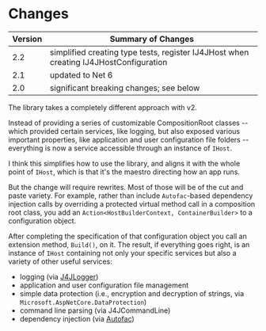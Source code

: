 # Changes

|Version|Summary of Changes|
|-------|------------------|
|2.2|simplified creating type tests, register IJ4JHost when creating IJ4JHostConfiguration|
|2.1|updated to Net 6|
|2.0|significant breaking changes; see below|

The library takes a completely different approach with v2.

Instead of providing a series of customizable CompositionRoot classes -- which provided certain services, like logging, but also exposed various important properties, like  application and user configuration file folders -- everything is now a service accessible through an instance of `IHost`.

I think this simplifies how to use the library, and aligns it with the whole point of `IHost`, which is that it's the maestro directing how an app runs.

But the change will require rewrites. Most of those will be of the cut and paste variety. For example, rather than include `Autofac`-based dependency injection calls by overriding a protected virtual method call in a composition root class, you add an `Action<HostBuilderContext, ContainerBuilder>` to a configuration object.

After completing the specification of that configuration object you call an extension method, `Build()`, on it. The result, if everything goes right, is an instance of `IHost` containing not only your specific services but also a variety of other useful services:

- logging (via [J4JLogger](https://github.com/markolbert/J4JLogging))
- application and user configuration file management
- simple data protection (i.e., encryption and decryption of strings, via `Microsoft.AspNetCore.DataProtection`)
- command line parsing (via J4JCommandLine)
- dependency injection (via [Autofac](https://autofac.org/))
